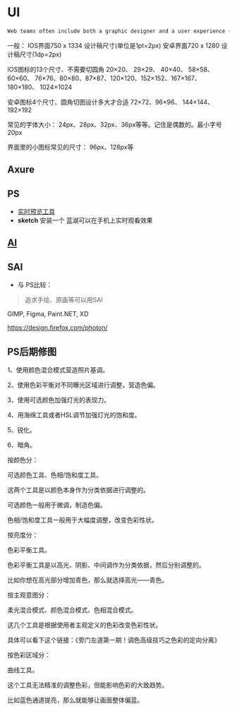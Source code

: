 # UI

```html
Web teams often include both a graphic designer and a user experience (UX) designer. Graphic designers put together the visuals of the website. UX designers have a somewhat more abstract role in addressing how users will experience and interact with the website.
```

一般：
IOS界面750 x 1334 设计稿尺寸(单位是1pt=2px)
安卓界面720 x 1280 设计稿尺寸(1dp=2px)

IOS图标的13个尺寸、不需要切圆角
20×20、 29×29、 40×40、 58×58、 60×60、 76×76、80×80、87×87、120×120、152×152、167×167、180×180、 1024×1024

安卓图标4个尺寸、圆角切图设计多大才合适
72×72、96×96、 144×144、 192×192

常见的字体大小：
24px、28px、32px、36px等等。记住是偶数的。最小字号20px

界面里的小图标常见的尺寸：
96px、128px等

## Axure

## PS

- [实时预览工具](http://www.psmirror.cn/zh)
- **sketch** 安装一个 蓝湖可以在手机上实时观看效果

## [AI](https://helpx.adobe.com/tw/illustrator/user-guide.html)

## SAI

- 与 PS比较：

> 追求手绘、原画等可以用SAI

GIMP, Figma, Paint.NET, XD

<https://design.firefox.com/photon/>


## PS后期修图

1、使用颜色混合模式营造照片基调。

2、使用色彩平衡对不同曝光区域进行调整，营造色偏。

3、使用可选颜色加强灯光的表现力。

4、用海绵工具或者HSL调节加强灯光的饱和度。

5、锐化。

6、暗角。

按颜色分：

可选颜色工具、色相/饱和度工具。

这两个工具是以颜色本身作为分类依据进行调整的。

可选颜色一般用于微调，制造色偏。

色相/饱和度工具一般用于大幅度调整，改变色彩性状。

按亮度分：

色彩平衡工具。

色彩平衡工具是以高光、阴影、中间调作为分类依据，然后分别调整的。

比如你想在高光部分增加青色，那么就选择高光——青色。

按主观意图分：

柔光混合模式、颜色混合模式、色相混合模式。

这几个工具是根据使用者主观定义的色彩改变色彩性状。

具体可以看下这个链接：《旁门左道第一期！调色高级技巧之色彩的定向分离》

按色彩区域分：

曲线工具。

这个工具无法精准的调整色彩，但能影响色彩的大致趋势。

比如蓝色通道提亮，那么就能够让画面整体偏蓝。